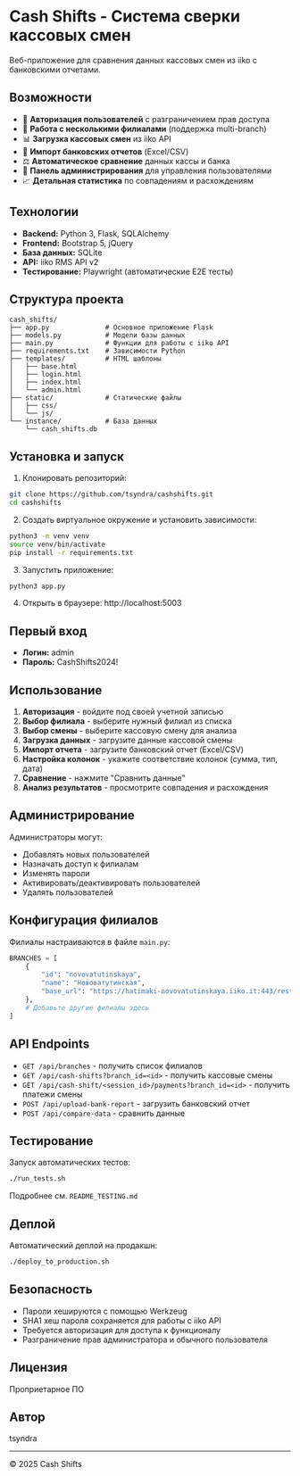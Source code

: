 # Cash Shifts - Система сверки кассовых смен

Веб-приложение для сравнения данных кассовых смен из iiko с банковскими отчетами.

## Возможности

- 🔐 **Авторизация пользователей** с разграничением прав доступа
- 🏪 **Работа с несколькими филиалами** (поддержка multi-branch)
- 📊 **Загрузка кассовых смен** из iiko API
- 📁 **Импорт банковских отчетов** (Excel/CSV)
- ⚖️ **Автоматическое сравнение** данных кассы и банка
- 👥 **Панель администрирования** для управления пользователями
- 📈 **Детальная статистика** по совпадениям и расхождениям

## Технологии

- **Backend:** Python 3, Flask, SQLAlchemy
- **Frontend:** Bootstrap 5, jQuery
- **База данных:** SQLite
- **API:** iiko RMS API v2
- **Тестирование:** Playwright (автоматические E2E тесты)

## Структура проекта

```
cash_shifts/
├── app.py              # Основное приложение Flask
├── models.py           # Модели базы данных
├── main.py             # Функции для работы с iiko API
├── requirements.txt    # Зависимости Python
├── templates/          # HTML шаблоны
│   ├── base.html
│   ├── login.html
│   ├── index.html
│   └── admin.html
├── static/             # Статические файлы
│   ├── css/
│   └── js/
└── instance/           # База данных
    └── cash_shifts.db
```

## Установка и запуск

1. Клонировать репозиторий:
```bash
git clone https://github.com/tsyndra/cashshifts.git
cd cashshifts
```

2. Создать виртуальное окружение и установить зависимости:
```bash
python3 -m venv venv
source venv/bin/activate
pip install -r requirements.txt
```

3. Запустить приложение:
```bash
python3 app.py
```

4. Открыть в браузере: http://localhost:5003

## Первый вход

- **Логин:** admin
- **Пароль:** CashShifts2024!

## Использование

1. **Авторизация** - войдите под своей учетной записью
2. **Выбор филиала** - выберите нужный филиал из списка
3. **Выбор смены** - выберите кассовую смену для анализа
4. **Загрузка данных** - загрузите данные кассовой смены
5. **Импорт отчета** - загрузите банковский отчет (Excel/CSV)
6. **Настройка колонок** - укажите соответствие колонок (сумма, тип, дата)
7. **Сравнение** - нажмите "Сравнить данные"
8. **Анализ результатов** - просмотрите совпадения и расхождения

## Администрирование

Администраторы могут:
- Добавлять новых пользователей
- Назначать доступ к филиалам
- Изменять пароли
- Активировать/деактивировать пользователей
- Удалять пользователей

## Конфигурация филиалов

Филиалы настраиваются в файле `main.py`:

```python
BRANCHES = [
    {
        "id": "novovatutinskaya",
        "name": "Нововатутинская",
        "base_url": "https://hatimaki-novovatutinskaya.iiko.it:443/resto/api"
    },
    # Добавьте другие филиалы здесь
]
```

## API Endpoints

- `GET /api/branches` - получить список филиалов
- `GET /api/cash-shifts?branch_id=<id>` - получить кассовые смены
- `GET /api/cash-shift/<session_id>/payments?branch_id=<id>` - получить платежи смены
- `POST /api/upload-bank-report` - загрузить банковский отчет
- `POST /api/compare-data` - сравнить данные

## Тестирование

Запуск автоматических тестов:
```bash
./run_tests.sh
```

Подробнее см. `README_TESTING.md`

## Деплой

Автоматический деплой на продакшн:
```bash
./deploy_to_production.sh
```

## Безопасность

- Пароли хешируются с помощью Werkzeug
- SHA1 хеш пароля сохраняется для работы с iiko API
- Требуется авторизация для доступа к функционалу
- Разграничение прав администратора и обычного пользователя

## Лицензия

Проприетарное ПО

## Автор

tsyndra

---

© 2025 Cash Shifts

